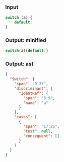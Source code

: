 ### Input
```js
switch (a) {
    default:
}
```

### Output: minified
```js
switch(a){default:}
```

### Output: ast
```json
{
  "Switch": {
    "span": "0:27",
    "discriminant": {
      "IdentRef": {
        "span": "8:9",
        "name": "a"
      }
    },
    "cases": [
      {
        "span": "17:25",
        "test": null,
        "consequent": []
      }
    ]
  }
}
```
